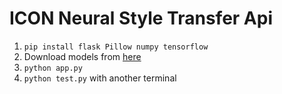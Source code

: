 # ICON Neural Style Transfer Api

1. `pip install flask Pillow numpy tensorflow`
1. Download models from [here](https://github.com/reiinakano/arbitrary-image-stylization-tfjs/issues/22)
1. `python app.py`
1. `python test.py` with another terminal

